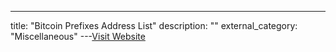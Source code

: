 ---
title: "Bitcoin Prefixes Address List"
description: ""
external_category: "Miscellaneous"
---[Visit Website](https://github.com/citizen010/bitcoin-prefixes-address-list)

